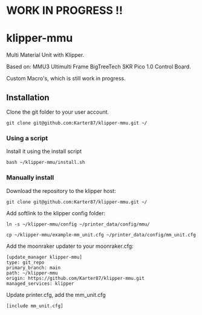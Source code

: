 # WORK IN PROGRESS !!

# klipper-mmu
Multi Material Unit with Klipper.

Based on:
MMU3 Ultimulti Frame
BigTreeTech SKR Pico 1.0 Control Board. 

Custom Macro's, which is still work in progress.


## Installation

Clone the git folder to your user account.

```
git clone git@github.com:Karter87/klipper-mmu.git ~/
```

### Using a script

Install it using the install script

```
bash ~/klipper-mmu/install.sh
```

### Manually install

Download the repository to the klipper host:

```
git clone git@github.com:Karter87/klipper-mmu.git ~/
```

Add softlink to the klipper config folder:

```
ln -s ~/klipper-mmu/config ~/printer_data/config/mmu/
```

```
cp ~/klipper-mmu/example-mm_unit.cfg ~/printer_data/config/mm_unit.cfg
```

Add the moonraker updater to your moonraker.cfg:

```
[update_manager klipper-mmu]
type: git_repo
primary_branch: main
path: ~/klipper-mmu
origin: https://github.com/Karter87/klipper-mmu.git
managed_services: klipper
```

Update printer.cfg, add the mm_unit.cfg

```
[include mm_unit.cfg]
```